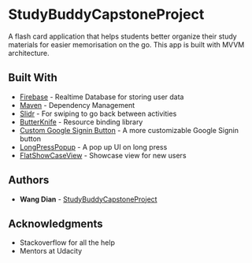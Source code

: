 # StudyBuddyCapstoneProject

A flash card application that helps students better organize their study materials for easier memorisation on the go. This app is built with MVVM architecture.

## Built With

* [Firebase](https://firebase.google.com) - Realtime Database for storing user data
* [Maven](https://maven.apache.org/) - Dependency Management
* [Slidr](https://github.com/r0adkll/Slidr) - For swiping to go back between activities
* [ButterKnife](http://jakewharton.github.io/butterknife/) - Resource binding library
* [Custom Google Signin Button](https://github.com/shobhitpuri/custom-google-signin-button) - A more customizable Google Signin button
* [LongPressPopup](https://github.com/RiccardoMoro/LongPressPopup) - A pop up UI on long press
* [FlatShowCaseView](https://github.com/mreram/ShowCaseView) - Showcase view for new users

## Authors

* **Wang Dian** -  [StudyBuddyCapstoneProject](https://github.com/wangdiam/StudyBuddyCapstoneProject)


## Acknowledgments

* Stackoverflow for all the help
* Mentors at Udacity
